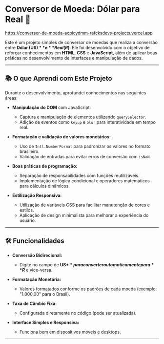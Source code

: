 # Conversor de Moeda: Dólar para Real 💱

https://conversor-de-moeda-acpicydmm-rafcksdevs-projects.vercel.app

Este é um projeto simples de conversor de moedas que realiza a conversão entre **Dólar (US$)** e **Real (R$)**. Ele foi desenvolvido com o objetivo de reforçar conhecimentos em **HTML**, **CSS** e **JavaScript**, além de aplicar boas práticas no desenvolvimento de interfaces e manipulação de dados.

---

## 📚 O que Aprendi com Este Projeto

Durante o desenvolvimento, aprofundei conhecimentos nas seguintes áreas:

- **Manipulação do DOM** com JavaScript:
  - Captura e manipulação de elementos utilizando `querySelector`.
  - Adição de eventos como `keyup` e `blur` para interatividade em tempo real.
  
- **Formatação e validação de valores monetários:**
  - Uso de `Intl.NumberFormat` para padronizar os valores no formato brasileiro.
  - Validação de entradas para evitar erros de conversão com `isNaN`.

- **Boas práticas de programação:**
  - Separação de responsabilidades com funções reutilizáveis.
  - Implementação de lógica condicional e operadores matemáticos para cálculos dinâmicos.

- **Estilização Responsiva:**
  - Utilização de variáveis CSS para facilitar manutenção de cores e estilos.
  - Aplicação de design minimalista para melhorar a experiência do usuário.

---

## 🛠️ Funcionalidades

- **Conversão Bidirecional:** 
  - Digite no campo de **US$** para converter automaticamente para **R$** e vice-versa.
  
- **Formatação Monetária:**
  - Valores formatados conforme os padrões de cada moeda (exemplo: "1.000,00" para o Brasil).
  
- **Taxa de Câmbio Fixa:** 
  - Configurada diretamente no código (pode ser atualizada).

- **Interface Simples e Responsiva:**
  - Funciona bem em dispositivos móveis e desktops.

---
